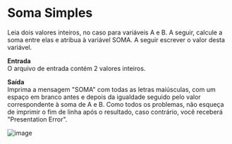 <h1>Soma Simples</h1>

Leia dois valores inteiros, no caso para variáveis A e B. A seguir, calcule a soma entre elas e atribua à variável SOMA. A seguir escrever o valor desta variável.

<b>Entrada</b><br>
O arquivo de entrada contém 2 valores inteiros.

<b>Saída</b><br>
Imprima a mensagem "SOMA" com todas as letras maiúsculas, com um espaço em branco antes e depois da igualdade seguido pelo valor correspondente à soma de A e B. Como todos os problemas, não esqueça de imprimir o fim de linha após o resultado, caso contrário, você receberá "Presentation Error".

![image](https://github.com/user-attachments/assets/18626333-a37d-4be5-8b6a-d3fd0537ee47)
